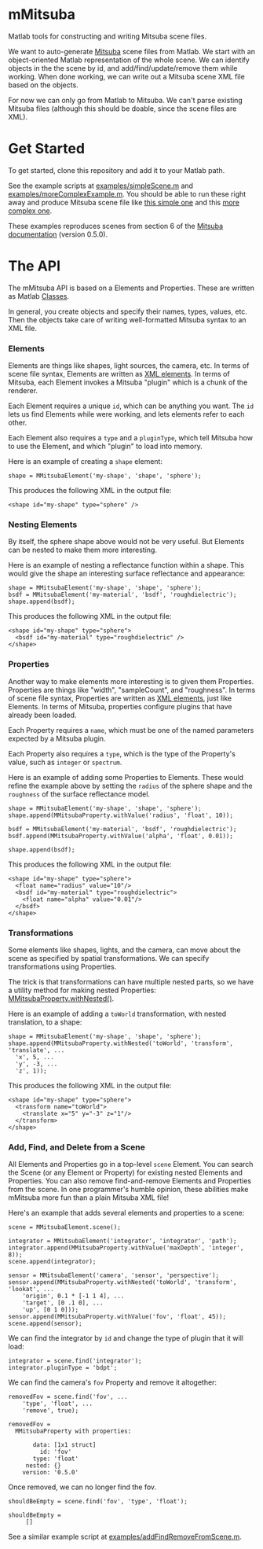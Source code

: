 # mMitsuba
Matlab tools for constructing and writing Mitsuba scene files.

We want to auto-generate [Mitsuba](https://www.mitsuba-renderer.org/) scene files from Matlab.  We start with an object-oriented Matlab representation of the whole scene.  We can identify objects in the the scene by id, and add/find/update/remove them while working.  When done working, we can write out a Mitsuba scene XML file based on the objects.

For now we can only go from Matlab to Mitsuba.  We can't parse existing Mitsuba files (although this should be doable, since the scene files are XML).

# Get Started
To get started, clone this repository and add it to your Matlab path.

See the example scripts at [examples/simpleScene.m](https://github.com/RenderToolbox3/mMitsuba/blob/master/examples/simpleScene.m) and [examples/moreComplexExample.m](https://github.com/RenderToolbox3/mMitsuba/blob/master/examples/moreComplexExample.m).  You should be able to run these right away and produce Mitsuba scene file like [this simple one](https://github.com/RenderToolbox3/mMitsuba/blob/master/examples/simpleScene.xml) and this [more complex one](https://github.com/RenderToolbox3/mMitsuba/blob/master/examples/moreComplexExample.xml).

These examples reproduces scenes from section 6 of the [Mitsuba documentation](https://www.mitsuba-renderer.org/docs.html) (version 0.5.0). 

# The API
The mMitsuba API is based on a Elements and Properties.  These are written as Matlab [Classes](http://www.mathworks.com/help/matlab/object-oriented-programming.html).

In general, you create objects and specify their names, types, values, etc.  Then the objects take care of writing well-formatted Mitsuba syntax to an XML file.

### Elements
Elements are things like shapes, light sources, the camera, etc.  In terms of scene file syntax, Elements are written as [XML elements](http://www.w3schools.com/xml/xml_elements.asp).  In terms of Mitsuba, each Element invokes a Mitsuba "plugin" which is a chunk of the renderer.

Each Element requires a unique `id`, which can be anything you want.  The `id` lets us find Elements while were working, and lets elements refer to each other.

Each Element also requires a `type` and a `pluginType`, which tell Mitsuba how to use the Element, and which "plugin" to load into memory. 

Here is an example of creating a `shape` element:
```
shape = MMitsubaElement('my-shape', 'shape', 'sphere');
```

This produces the following XML in the output file:
```
<shape id="my-shape" type="sphere" />
```

### Nesting Elements
By itself, the sphere shape above would not be very useful.  But Elements can be nested to make them more interesting.

Here is an example of nesting a reflectance function within a shape.  This would give the shape an interesting surface reflectance and appearance:
```
shape = MMitsubaElement('my-shape', 'shape', 'sphere');
bsdf = MMitsubaElement('my-material', 'bsdf', 'roughdielectric');
shape.append(bsdf);
```

This produces the following XML in the output file:
```
<shape id="my-shape" type="sphere">
  <bsdf id="my-material" type="roughdielectric" />
</shape>
```

### Properties
Another way to make elements more interesting is to given them Properties.  Properties are things like "width", "sampleCount", and "roughness".  In terms of scene file syntax, Properties are written as [XML elements](http://www.w3schools.com/xml/xml_elements.asp), just like Elements.  In terms of Mitsuba, properties configure plugins that have already been loaded.

Each Property requires a `name`, which must be one of the named parameters expected by a Mitsuba plugin.

Each Property also requires a `type`, which is the type of the Property's value, such as `integer` or `spectrum`.


Here is an example of adding some Properties to Elements.  These would refine the example above by setting the `radius` of the sphere shape and the `roughness` of the surface reflectance model. 
```
shape = MMitsubaElement('my-shape', 'shape', 'sphere');
shape.append(MMitsubaProperty.withValue('radius', 'float', 10));

bsdf = MMitsubaElement('my-material', 'bsdf', 'roughdielectric');
bsdf.append(MMitsubaProperty.withValue('alpha', 'float', 0.01));

shape.append(bsdf);
```

This produces the following XML in the output file:
```
<shape id="my-shape" type="sphere">
  <float name="radius" value="10"/>
  <bsdf id="my-material" type="roughdielectric">
    <float name="alpha" value="0.01"/>
  </bsdf>
</shape>
```

### Transformations
Some elements like shapes, lights, and the camera, can move about the scene as specified by spatial transformations.  We can specify transformations using Properties.

The trick is that transformations can have multiple nested parts, so we have a utility method for making nested Properties: [MMitsubaProperty.withNested()](https://github.com/RenderToolbox3/mMitsuba/blob/master/api/MMitsubaProperty.m#L96).

Here is an example of adding a `toWorld` transformation, with nested translation, to a shape:
```
shape = MMitsubaElement('my-shape', 'shape', 'sphere');
shape.append(MMitsubaProperty.withNested('toWorld', 'transform', 'translate', ...
  'x', 5, ...
  'y', -3, ...
  'z', 1));
```

This produces the following XML in the output file:
```
<shape id="my-shape" type="sphere">
  <transform name="toWorld">
    <translate x="5" y="-3" z="1"/>
  </transform>
</shape>
```

### Add, Find, and Delete from a Scene
All Elements and Properties go in a top-level `scene` Element.  You can search the Scene (or any Element or Property) for existing nested Elements and Properties.  You can also remove find-and-remove Elements and Properties from the scene.  In one programmer's humble opinion, these abilities make mMitsuba more fun than a plain Mitsuba XML file!

Here's an example that adds several elements and properties to a scene:
```
scene = MMitsubaElement.scene();

integrator = MMitsubaElement('integrator', 'integrator', 'path');
integrator.append(MMitsubaProperty.withValue('maxDepth', 'integer', 8));
scene.append(integrator);

sensor = MMitsubaElement('camera', 'sensor', 'perspective');
sensor.append(MMitsubaProperty.withNested('toWorld', 'transform', 'lookat', ...
    'origin', 0.1 * [-1 1 4], ...
    'target', [0 .1 0], ...
    'up', [0 1 0]));
sensor.append(MMitsubaProperty.withValue('fov', 'float', 45));
scene.append(sensor);
```

We can find the integrator by `id` and change the type of plugin that it will load:
```
integrator = scene.find('integrator');
integrator.pluginType = 'bdpt';
```

We can find the camera's `fov` Property and remove it altogether:
```
removedFov = scene.find('fov', ...
    'type', 'float', ...
    'remove', true);

removedFov = 
  MMitsubaProperty with properties:

       data: [1x1 struct]
         id: 'fov'
       type: 'float'
     nested: {}
    version: '0.5.0'
```

Once removed, we can no longer find the fov.
```
shouldBeEmpty = scene.find('fov', 'type', 'float');

shouldBeEmpty =
     []
```

See a similar example script at [examples/addFindRemoveFromScene.m](https://github.com/RenderToolbox3/mMitsuba/blob/master/examples/addFindRemoveFromScene.m).
